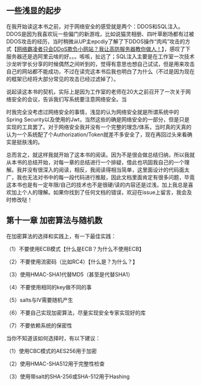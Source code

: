 ## 一些浅显的起步

在我开始读这本书之前，对于网络安全的感受就是两个：DDOS和SQL注入。DDOS是因为我喜欢玩一些偏门的新游戏，比如说猫灵相册、四叶草剧场都有过被DDOS攻击的经历，当时稍微从UP主epcdiy了解了下DDOS操作“肉鸡”攻击的方式【[网络霸凌者只会DDoS欺负小网站？我让高防服务器教你做人！](https://www.bilibili.com/video/BV1cY411x7k8/?is_story_h5=false&p=1&share_from=ugc&share_medium=android&share_plat=android&share_session_id=386178ae-bb4d-477e-b817-3da6c775ef42&share_source=QQ&share_tag=s_i&timestamp=1671463997&unique_k=UrQmcxP&vd_source=a81ef8427e696b92de364d833142bd10)】，感叹了下服务器还是选阿里云啥的好。。。咳咳，扯远了；SQL注入主要是在工作室一次技术沙龙听学长分享的时候偶然之间听到的，觉得有意思也想自己试试，但是用来攻击自己的网站都不能成功，不过在读完这本书后我也明白了为什么（不过是因为现在的框架已经将大部分常见的攻击已经过滤掉了）。

说起读这本书的契机，实际上是因为工作室的老师在20大之前召开了一次关于网络安全的会议，告诉我们写系统要注意网络安全。当

时我完全没考虑过网络安全的事情，浅显的认为网络安全就是所谓系统中的Spring Security以及使用的Jwt，当然这些的确是网络安全的一部分，但是只是实现的工具罢了。对于网络安全我并没有一个完整的理念/体系，当时真的天真的认为一个系统配了个Authorization/Token就差不多安全了，现在再回过头来看确实是挺肤浅的。

总而言之，就这样我就开始了这本书的阅读。因为不是很会做总结归纳，所以我就从本书的总结开始，对每一章的总结进行一个排疑，借此也巩固我自己的一个理解。我并没有很深入的阅读，相反，我阅读得相当简单，这里面设计的代码面太广，我也无法对书中的每一段代码进行推敲，因此文档里面肯定有很多问题，毕竟这本书也是有一定年限/自己的技术也不是很硬/读的内容还是过浅，加上我总是喜欢加上个人的理解。如果你找到了任何文档的错误，欢迎在issue上留言，我会及时修改哒！



## 第十一章 加密算法与随机数

在加密算法的选择和实践上，有一下最佳实践：

（1）不要使用ECB模式【什么是ECB？为什么不使用ECB】

（2）不要使用流密码（比如RC4）【什么是？为什么？】

（3）使用HMAC-SHA1代替MD5（甚至是代替SHA1）

（4）不要使用相同的key做不同的事

（5）salts与IV需要随机产生

（6）不要自己实现加密算法，尽量实现安全专家实现好的库

（7）不要依赖系统的保密性

当你不知道该如何选择时，有以下建议：

（1）使用CBC模式的AES256用于加密

（2）使用HMAC-SHA512用于完整性检查

（3）使用带salt的SHA-256或SHA-512用于Hashing


